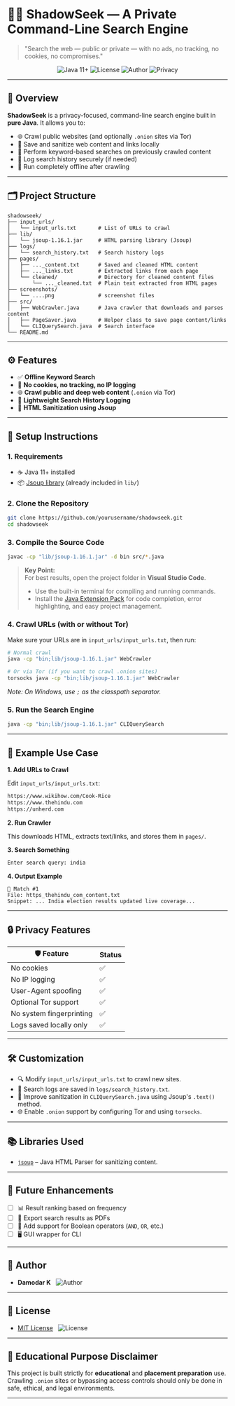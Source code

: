 # 🕵️‍♂️ ShadowSeek — A Private Command-Line Search Engine

> "Search the web — public or private — with no ads, no tracking, no cookies, no compromises."

<p align="center">
  <img src="https://img.shields.io/badge/Java-11%2B-blue?logo=java" alt="Java 11+">
  <img src="https://img.shields.io/badge/License-MIT-green.svg" alt="License">
  <img src="https://img.shields.io/badge/Author-Damodar%20K-orange" alt="Author">
  <img src="https://img.shields.io/badge/Privacy-First-black" alt="Privacy">
</p>

---

## 📌 Overview

**ShadowSeek** is a privacy-focused, command-line search engine built in **pure Java**. It allows you to:

- 🌐 Crawl public websites (and optionally `.onion` sites via Tor)
- 💾 Save and sanitize web content and links locally
- 🔎 Perform keyword-based searches on previously crawled content
- 📝 Log search history securely (if needed)
- 📴 Run completely offline after crawling

---

## 🗂️ Project Structure

```
shadowseek/
├── input_urls/
│   └── input_urls.txt       # List of URLs to crawl
├── lib/
│   └── jsoup-1.16.1.jar     # HTML parsing library (Jsoup)
├── logs/
│   └── search_history.txt   # Search history logs
├── pages/
│   ├── ..._content.txt      # Saved and cleaned HTML content
│   ├── ..._links.txt        # Extracted links from each page
│   └── cleaned/             # Directory for cleaned content files
│       └── ..._cleaned.txt  # Plain text extracted from HTML pages
├── screenshots/             
│   └── ....png              # screenshot files
├── src/
│   ├── WebCrawler.java      # Java crawler that downloads and parses content
│   ├── PageSaver.java       # Helper class to save page content/links
│   └── CLIQuerySearch.java  # Search interface
└── README.md
```

---

## ⚙️ Features

- ✅ **Offline Keyword Search**
- 🔐 **No cookies, no tracking, no IP logging**
- 🌐 **Crawl public and deep web content** (`.onion` via Tor)
- 🧾 **Lightweight Search History Logging**
- 📄 **HTML Sanitization using Jsoup**

---

## 🚀 Setup Instructions

### 1. Requirements

- ☕ Java 11+ installed
- 📦 [Jsoup library](https://jsoup.org/download) (already included in `lib/`)

### 2. Clone the Repository

```bash
git clone https://github.com/yourusername/shadowseek.git
cd shadowseek
```

### 3. Compile the Source Code

```bash
javac -cp "lib/jsoup-1.16.1.jar" -d bin src/*.java
```

> **Key Point:**  
> For best results, open the project folder in **Visual Studio Code**.  
> - Use the built-in terminal for compiling and running commands.  
> - Install the [Java Extension Pack](https://marketplace.visualstudio.com/items?itemName=vscjava.vscode-java-pack) for code completion, error highlighting, and easy project management.

### 4. Crawl URLs (with or without Tor)

Make sure your URLs are in `input_urls/input_urls.txt`, then run:

```bash
# Normal crawl
java -cp "bin;lib/jsoup-1.16.1.jar" WebCrawler

# Or via Tor (if you want to crawl .onion sites)
torsocks java -cp "bin;lib/jsoup-1.16.1.jar" WebCrawler
```
*Note: On Windows, use `;` as the classpath separator.*

### 5. Run the Search Engine

```bash
java -cp "bin;lib/jsoup-1.16.1.jar" CLIQuerySearch
```

---

## 📘 Example Use Case

**1. Add URLs to Crawl**

Edit `input_urls/input_urls.txt`:

```txt
https://www.wikihow.com/Cook-Rice
https://www.thehindu.com
https://unherd.com
```

**2. Run Crawler**

This downloads HTML, extracts text/links, and stores them in `pages/`.

**3. Search Something**

```bash
Enter search query: india
```

**4. Output Example**

```
🔹 Match #1
File: https_thehindu_com_content.txt
Snippet: ... India election results updated live coverage...
```

---

## 🔒 Privacy Features

| 🛡️ Feature                | Status |
| ------------------------ | ------ |
| No cookies               | ✅      |
| No IP logging            | ✅      |
| User-Agent spoofing      | ✅      |
| Optional Tor support     | ✅      |
| No system fingerprinting | ✅      |
| Logs saved locally only  | ✅      |

---

## 🛠️ Customization

- 🔍 Modify `input_urls/input_urls.txt` to crawl new sites.
- 📝 Search logs are saved in `logs/search_history.txt`.
- 🧽 Improve sanitization in `CLIQuerySearch.java` using Jsoup's `.text()` method.
- 🌐 Enable `.onion` support by configuring Tor and using `torsocks`.

---

## 📚 Libraries Used

- [`jsoup`](https://jsoup.org) – Java HTML Parser for sanitizing content.

---

## 🧠 Future Enhancements

- [ ] 📊 Result ranking based on frequency
- [ ] 📝 Export search results as PDFs
- [ ] 🔗 Add support for Boolean operators (`AND`, `OR`, etc.)
- [ ] 🖥️ GUI wrapper for CLI

---

## 👤 Author

- **Damodar K** &nbsp; ![Author](https://img.shields.io/badge/Author-Damodar%20K-orange)

---

## 📄 License

- [MIT License](LICENSE) &nbsp; ![License](https://img.shields.io/badge/License-MIT-green.svg)

---

## 🤝 Educational Purpose Disclaimer

This project is built strictly for **educational** and **placement preparation** use. Crawling `.onion` sites or bypassing access controls should only be done in safe, ethical, and legal environments.

---
